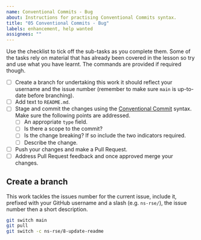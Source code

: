 ```yaml
---
name: Conventional Commits - Bug
about: Instructions for practising Conventional Commits syntax.
title: "05 Conventional Commits - Bug"
labels: enhancement, help wanted
assignees: ""
---
```


Use the checklist to tick off the sub-tasks as you complete them. Some of the tasks rely on material that has already
been covered in the lesson so try and use what you have learnt. The commands are provided if required though.

- [ ] Create a branch for undertaking this work it should reflect your username and the issue number (remember to make
      sure `main` is up-to-date before branching).
- [ ] Add text to `README.md`.
- [ ] Stage and commit the changes using the [Conventional Commit](https://www.conventionalcommits.org/en/v1.0.0/)
      syntax. Make sure the following points are addressed.
  - [ ] An appropriate `type` field.
  - [ ] Is there a scope to the commit?
  - [ ] Is the change breaking? If so include the two indicators required.
  - [ ] Describe the change.
- [ ] Push your changes and make a Pull Request.
- [ ] Address Pull Request feedback and once approved merge your changes.

## Create a branch

This work tackles the issues number for the current issue, include it, prefixed with your GitHub username and a slash
(e.g. `ns-rse/`), the issue number then a short description.

```bash
git switch main
git pull
git switch -c ns-rse/8-update-readme
```
